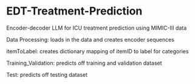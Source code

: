 # EDT-Treatment-Prediction
Encoder-decoder LLM for ICU treatment prediction using MIMIC-III data

Data Processing: loads in the data and creates encoder sequences

itemToLabel: creates dictionary mapping of itemID to label for categories

Training_Validation: predicts off training and validation dataset

Test: predicts off testing dataset
